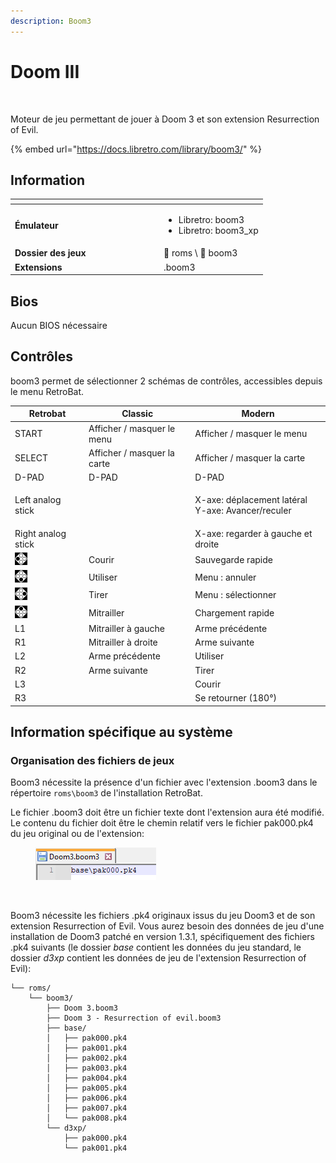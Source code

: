 ```yaml
---
description: Boom3
---
```


# Doom III

<div align="left">

<figure><picture><source srcset="https://raw.githubusercontent.com/fabricecaruso/es-theme-carbon/f55c99c10d6ab0fc36ebe3d33576050178c66501/art/logos/boom3-w.svg" media="(prefers-color-scheme: dark)"><img src="https://raw.githubusercontent.com/fabricecaruso/es-theme-carbon/f55c99c10d6ab0fc36ebe3d33576050178c66501/art/logos/boom3.svg" alt="" width="375"></picture><figcaption></figcaption></figure>

</div>

Moteur de jeu permettant de jouer à Doom 3 et son extension Resurrection of Evil.

{% embed url="https://docs.libretro.com/library/boom3/" %}

## Information

<table data-header-hidden><thead><tr><th width="224"></th><th></th></tr></thead><tbody><tr><td><strong>Émulateur</strong></td><td><ul><li>Libretro: boom3</li><li>Libretro: boom3_xp</li></ul></td></tr><tr><td><strong>Dossier des jeux</strong></td><td><span data-gb-custom-inline data-tag="emoji" data-code="1f4c2">📂</span> roms \ <span data-gb-custom-inline data-tag="emoji" data-code="1f4c2">📂</span> boom3</td></tr><tr><td><strong>Extensions</strong></td><td>.boom3</td></tr></tbody></table>

## Bios

Aucun BIOS nécessaire

## Contrôles

boom3 permet de sélectionner 2 schémas de contrôles, accessibles depuis le menu RetroBat.

| Retrobat                                       | Classic                     | Modern                                                      |
| ---------------------------------------------- | --------------------------- | ----------------------------------------------------------- |
| START                                          | Afficher / masquer le menu  | Afficher / masquer le menu                                  |
| SELECT                                         | Afficher / masquer la carte | Afficher / masquer la carte                                 |
| D-PAD                                          | D-PAD                       | D-PAD                                                       |
| Left analog stick                              |                             | <p>X-axe: déplacement latéral<br>Y-axe: Avancer/reculer</p> |
| Right analog stick                             |                             | X-axe: regarder à gauche et droite                          |
| ![](<../../../.gitbook/assets/image (32).png>) | Courir                      | Sauvegarde rapide                                           |
| ![](<../../../.gitbook/assets/image (19).png>) | Utiliser                    | Menu : annuler                                              |
| ![](<../../../.gitbook/assets/image (6).png>)  | Tirer                       | Menu : sélectionner                                         |
| ![](<../../../.gitbook/assets/image (34).png>) | Mitrailler                  | Chargement rapide                                           |
| L1                                             | Mitrailler à gauche         | Arme précédente                                             |
| R1                                             | Mitrailler à droite         | Arme suivante                                               |
| L2                                             | Arme précédente             | Utiliser                                                    |
| R2                                             | Arme suivante               | Tirer                                                       |
| L3                                             |                             | Courir                                                      |
| R3                                             |                             | Se retourner (180°)                                         |

## Information spécifique au système

### Organisation des fichiers de jeux

Boom3 nécessite la présence d'un fichier avec l'extension .boom3 dans le répertoire `roms\boom3` de l'installation RetroBat.

Le fichier .boom3 doit être un fichier texte dont l'extension aura été modifié. Le contenu du fichier doit être le chemin relatif vers le fichier pak000.pk4 du jeu original ou de l'extension:

<div align="left">

<figure><img src="../../../.gitbook/assets/image (36).png" alt=""><figcaption></figcaption></figure>

</div>

<div align="left">

<figure><img src="https://files.gitbook.com/v0/b/gitbook-x-prod.appspot.com/o/spaces%2FexdzL60ZuqPLldz2AYta%2Fuploads%2FP31aMYrLpmnCQ2eJozzc%2Fimage.png?alt=media&#x26;token=a290eee5-756f-49f4-be6d-f9bef7de1b27" alt=""><figcaption></figcaption></figure>

</div>

Boom3 nécessite les fichiers .pk4 originaux issus du jeu Doom3 et de son extension Resurrection of Evil. Vous aurez besoin des données de jeu d'une installation de Doom3 patché en version 1.3.1, spécifiquement des fichiers .pk4 suivants (le dossier _base_ contient les données du jeu standard, le dossier _d3xp_ contient les données de jeu de l'extension Resurrection of Evil):

```
└── roms/
    └── boom3/
        ├── Doom 3.boom3
        ├── Doom 3 - Resurrection of evil.boom3
        ├── base/
        │   ├── pak000.pk4
        │   ├── pak001.pk4
        │   ├── pak002.pk4
        │   ├── pak003.pk4
        │   ├── pak004.pk4
        │   ├── pak005.pk4
        │   ├── pak006.pk4
        │   ├── pak007.pk4
        │   └── pak008.pk4
        └── d3xp/
            ├── pak000.pk4 
            └── pak001.pk4
```
